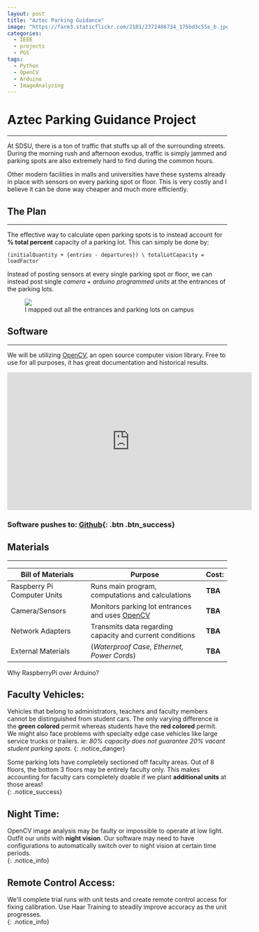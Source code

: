 ```yaml
---
layout: post
title: "Aztec Parking Guidance"
image: "https://farm3.staticflickr.com/2101/2372486734_175bd3c55e_b.jpg"
categories:
  - IEEE
  - projects
  - PGS
tags:
  - Python
  - OpenCV
  - Arduino
  - ImageAnalyzing
---
```


# Aztec Parking Guidance Project
---

At SDSU, there is a ton of traffic that stuffs up all of the surrounding streets. During the morning rush and afternoon exodus, traffic is simply jammed and parking spots are also extremely hard to find during the common hours.


Other modern facilities in malls and universities have these systems already in place with sensors on every parking spot or floor. This is very costly and I believe it can be done way cheaper and much more efficiently.

## The Plan
---
The effective way to calculate open parking spots is to instead account for **% total percent** capacity of a parking lot. This can simply be done by:

```
(initialQuantity + {entries - departures}) \ totalLotCapacity = loadFactor
```

Instead of posting sensors at every single parking spot or floor, we can instead post single *camera + arduino programmed units* at the entrances of the parking lots.

<figure>
	<a href="https://github.com/Kevin-Do/Aztec-Parking-Guidance"><img src="http://i.imgur.com/OXw4ISt.jpg"></a>
	<figcaption> I mapped out all the entrances and parking lots on campus </figcaption>
</figure>

## Software
---
We will be utilizing [OpenCV](http://opencv.org/), an open source computer vision library. Free to use for all purposes, it has great documentation and historical results.  
<center>
<iframe width="560" height="315" src="https://www.youtube.com/embed/z1Cvn3_4yGo" frameborder="0" allowfullscreen></iframe>  
</center>

### Software pushes to: [Github](https://github.com/Kevin-Do/Aztec-Parking-Guidance){: .btn .btn_success}

## Materials
---
| Bill of Materials | Purpose | Cost: |
|---|---|---|
| Raspberry Pi Computer Units  | Runs main program, computations and calculations  | **TBA**  |
| Camera/Sensors  | Monitors parking lot entrances and uses [OpenCV](http://opencv.org/) | **TBA**   |
| Network Adapters  | Transmits data regarding capacity and current conditions    | **TBA**   |
| External Materials  | (*Waterproof Case, Ethernet, Power Cords*)   | **TBA**   |

Why RaspberryPi over Arduino?



**Faculty Vehicles**:
---  
Vehicles that belong to administrators, teachers and faculty members cannot be distinguished from student cars. The only varying difference is the **green colored** permit whereas students have the **red colored** permit. We might also face problems with specialty edge case vehicles like large service trucks or trailers. *ie: 80% capacity does not guarantee 20% vacant student parking spots.*
{: .notice_danger}  

Some parking lots have completely sectioned off faculty areas. Out of 8 floors, the bottom 3 floors may be entirely faculty only. This makes accounting for faculty cars completely doable if we plant **additional units** at those areas!  
{: .notice_success}

**Night Time**:
---  
OpenCV image analysis may be faulty or impossible to operate at low light.
Outfit our units with **night vision**. Our software may need to have configurations to automatically switch over to night vision at certain time periods.  
{: .notice_info}

**Remote Control Access**:
---  
We'll complete trial runs with unit tests and create remote control access for fixing calibration. Use Haar Training to steadily improve accuracy as the unit progresses.  
{: .notice_info}
